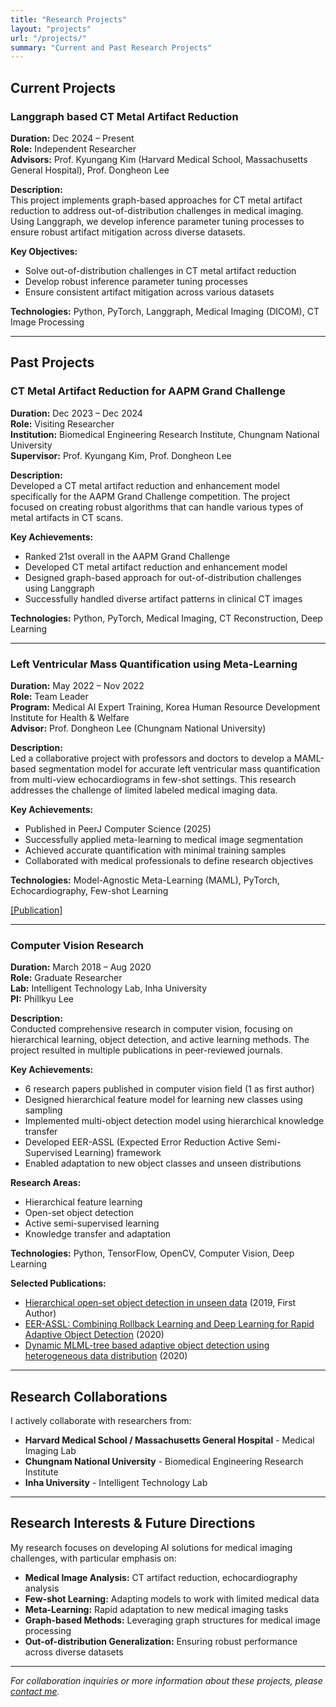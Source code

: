 ```yaml
---
title: "Research Projects"
layout: "projects"
url: "/projects/"
summary: "Current and Past Research Projects"
---
```


## Current Projects

### Langgraph based CT Metal Artifact Reduction

**Duration:** Dec 2024 – Present  
**Role:** Independent Researcher  
**Advisors:** Prof. Kyungang Kim (Harvard Medical School, Massachusetts General Hospital), Prof. Dongheon Lee

**Description:**  
This project implements graph-based approaches for CT metal artifact reduction to address out-of-distribution challenges in medical imaging. Using Langgraph, we develop inference parameter tuning processes to ensure robust artifact mitigation across diverse datasets.

**Key Objectives:**
- Solve out-of-distribution challenges in CT metal artifact reduction
- Develop robust inference parameter tuning processes
- Ensure consistent artifact mitigation across various datasets

**Technologies:** Python, PyTorch, Langgraph, Medical Imaging (DICOM), CT Image Processing

---

## Past Projects

### CT Metal Artifact Reduction for AAPM Grand Challenge

**Duration:** Dec 2023 – Dec 2024  
**Role:** Visiting Researcher  
**Institution:** Biomedical Engineering Research Institute, Chungnam National University  
**Supervisor:** Prof. Kyungang Kim, Prof. Dongheon Lee

**Description:**  
Developed a CT metal artifact reduction and enhancement model specifically for the AAPM Grand Challenge competition. The project focused on creating robust algorithms that can handle various types of metal artifacts in CT scans.

**Key Achievements:**
- Ranked 21st overall in the AAPM Grand Challenge
- Developed CT metal artifact reduction and enhancement model
- Designed graph-based approach for out-of-distribution challenges using Langgraph
- Successfully handled diverse artifact patterns in clinical CT images

**Technologies:** Python, PyTorch, Medical Imaging, CT Reconstruction, Deep Learning

---

### Left Ventricular Mass Quantification using Meta-Learning

**Duration:** May 2022 – Nov 2022  
**Role:** Team Leader  
**Program:** Medical AI Expert Training, Korea Human Resource Development Institute for Health & Welfare  
**Advisor:** Prof. Dongheon Lee (Chungnam National University)

**Description:**  
Led a collaborative project with professors and doctors to develop a MAML-based segmentation model for accurate left ventricular mass quantification from multi-view echocardiograms in few-shot settings. This research addresses the challenge of limited labeled medical imaging data.

**Key Achievements:**
- Published in PeerJ Computer Science (2025)
- Successfully applied meta-learning to medical image segmentation
- Achieved accurate quantification with minimal training samples
- Collaborated with medical professionals to define research objectives

**Technologies:** Model-Agnostic Meta-Learning (MAML), PyTorch, Echocardiography, Few-shot Learning

[[Publication]](https://scholar.google.co.kr/citations?view_op=view_citation&hl=ko&user=cLAlajcAAAAJ&citation_for_view=cLAlajcAAAAJ:W7OEmFMy1HYC)

---

### Computer Vision Research

**Duration:** March 2018 – Aug 2020  
**Role:** Graduate Researcher  
**Lab:** Intelligent Technology Lab, Inha University  
**PI:** Phillkyu Lee

**Description:**  
Conducted comprehensive research in computer vision, focusing on hierarchical learning, object detection, and active learning methods. The project resulted in multiple publications in peer-reviewed journals.

**Key Achievements:**
- 6 research papers published in computer vision field (1 as first author)
- Designed hierarchical feature model for learning new classes using sampling
- Implemented multi-object detection model using hierarchical knowledge transfer
- Developed EER-ASSL (Expected Error Reduction Active Semi-Supervised Learning) framework
- Enabled adaptation to new object classes and unseen distributions

**Research Areas:**
- Hierarchical feature learning
- Open-set object detection
- Active semi-supervised learning
- Knowledge transfer and adaptation

**Technologies:** Python, TensorFlow, OpenCV, Computer Vision, Deep Learning

**Selected Publications:**
- [Hierarchical open-set object detection in unseen data](https://scholar.google.co.kr/citations?view_op=view_citation&hl=ko&user=cLAlajcAAAAJ&citation_for_view=cLAlajcAAAAJ:UeHWp8X0CEIC) (2019, First Author)
- [EER-ASSL: Combining Rollback Learning and Deep Learning for Rapid Adaptive Object Detection](https://scholar.google.co.kr/citations?view_op=view_citation&hl=ko&user=cLAlajcAAAAJ&citation_for_view=cLAlajcAAAAJ:zYLM7Y9cAGgC) (2020)
- [Dynamic MLML-tree based adaptive object detection using heterogeneous data distribution](https://scholar.google.co.kr/citations?view_op=view_citation&hl=ko&user=cLAlajcAAAAJ&citation_for_view=cLAlajcAAAAJ:IjCSPb-OGe4C) (2020)

---

## Research Collaborations

I actively collaborate with researchers from:
- **Harvard Medical School / Massachusetts General Hospital** - Medical Imaging Lab
- **Chungnam National University** - Biomedical Engineering Research Institute
- **Inha University** - Intelligent Technology Lab

---

## Research Interests & Future Directions

My research focuses on developing AI solutions for medical imaging challenges, with particular emphasis on:

- **Medical Image Analysis:** CT artifact reduction, echocardiography analysis
- **Few-shot Learning:** Adapting models to work with limited medical data
- **Meta-Learning:** Rapid adaptation to new medical imaging tasks
- **Graph-based Methods:** Leveraging graph structures for medical image processing
- **Out-of-distribution Generalization:** Ensuring robust performance across diverse datasets

---

*For collaboration inquiries or more information about these projects, please [contact me](/about/).*

